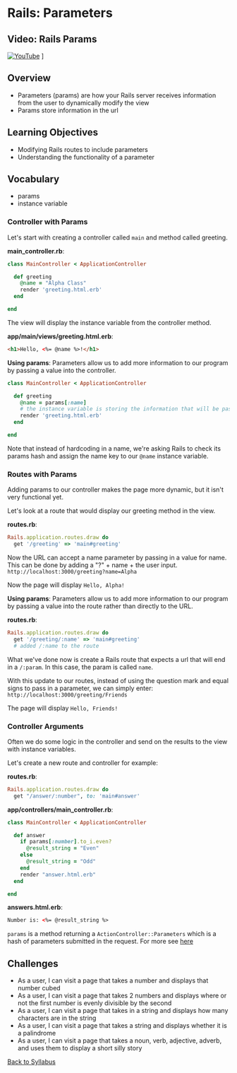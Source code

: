 # Rails: Parameters

## Video: Rails Params
[![YouTube](http://img.youtube.com/vi/FrQJX4UoX4k/0.jpg)](https://www.youtube.com/watch?v=FrQJX4UoX4k)
]

## Overview
- Parameters (params) are how your Rails server receives information from the user to dynamically modify the view
- Params store information in the url

## Learning Objectives
- Modifying Rails routes to include parameters
- Understanding the functionality of a parameter

## Vocabulary
- params
- instance variable

### Controller with Params

Let's start with creating a controller called `main` and method called greeting.

**main_controller.rb**:

```ruby
class MainController < ApplicationController

  def greeting
    @name = "Alpha Class"
    render 'greeting.html.erb'
  end

end
```
The view will display the instance variable from the controller method.

**app/main/views/greeting.html.erb**:

```html
<h1>Hello, <%= @name %>!</h1>
```

**Using params**: Parameters allow us to add more information to our program by passing a value into the controller.

```ruby
class MainController < ApplicationController

  def greeting
    @name = params[:name]
    # the instance variable is storing the information that will be passed as a param
    render 'greeting.html.erb'
  end

end
```

Note that instead of hardcoding in a name, we're asking Rails to check its params hash and assign the name key to our `@name` instance variable.

### Routes with Params

Adding params to our controller makes the page more dynamic, but it isn't very functional yet.

Let's look at a route that would display our greeting method in the view.

**routes.rb**:
```ruby
Rails.application.routes.draw do
  get '/greeting' => 'main#greeting'
```

Now the URL can accept a name parameter by passing in a value for name. This can be done by adding a "?" + name + the user input.
`http://localhost:3000/greeting?name=Alpha`

Now the page will display `Hello, Alpha!`

**Using params**: Parameters allow us to add more information to our program by passing a value into the route rather than directly to the URL.

**routes.rb**:
```ruby
Rails.application.routes.draw do
  get '/greeting/:name' => 'main#greeting'
  # added /:name to the route
```

What we've done now is create a Rails route that expects a url that will end in a `/:param`. In this case, the param is called `name`.


With this update to our routes, instead of using the question mark and equal signs to pass in a parameter, we can simply enter: `http://localhost:3000/greeting/Friends`

The page will display `Hello, Friends!`

### Controller Arguments

Often we do some logic in the controller and send on the results to the view with instance variables.

Let's create a new route and controller for example:

**routes.rb**:
```ruby
Rails.application.routes.draw do
  get "/answer/:number", to: 'main#answer'
```

**app/controllers/main_controller.rb**:
```ruby
class MainController < ApplicationController

  def answer
    if params[:number].to_i.even?
      @result_string = "Even"
    else
      @result_string = "Odd"
    end
    render "answer.html.erb"
  end

end
```

**answers.html.erb**:
```html
Number is: <%= @result_string %>
```

`params` is a method returning a `ActionController::Parameters` which is a hash of parameters submitted in the request.
For more see <a href="http://api.rubyonrails.org/classes/ActionController/Parameters.html" target="blank">here</a>


## Challenges

- As a user, I can visit a page that takes a number and displays that number cubed
- As a user, I can visit a page that takes 2 numbers and displays where or not the first number is evenly divisible by the second
- As a user, I can visit a page that takes in a string and displays how many characters are in the string
- As a user, I can visit a page that takes a string and displays whether it is a palindrome
- As a user, I can visit a page that takes a noun, verb, adjective, adverb, and  uses them to display a short silly story

[Back to Syllabus](../README.md)
